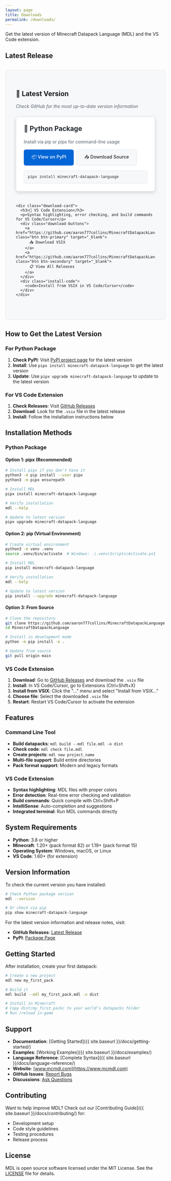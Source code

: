 ```yaml
---
layout: page
title: Downloads
permalink: /downloads/
---
```


Get the latest version of Minecraft Datapack Language (MDL) and the VS Code extension.

## Latest Release

<div class="download-section">
  <h2>🎯 Latest Version</h2>
  <p class="release-date">Check GitHub for the most up-to-date version information</p>
  
  <div class="download-grid">
    <div class="download-card">
      <h3>🐍 Python Package</h3>
      <p>Install via pip or pipx for command-line usage</p>
      <div class="download-buttons">
        <a href="https://pypi.org/project/minecraft-datapack-language/" class="btn btn-primary" target="_blank">
          📦 View on PyPI
        </a>
        <a href="https://github.com/aaron777collins/MinecraftDatapackLanguage/releases/latest" class="btn btn-secondary" target="_blank">
          📥 Download Source
        </a>
      </div>
      <div class="install-code">
        <code>pipx install minecraft-datapack-language</code>
      </div>
    </div>
    
    <div class="download-card">
      <h3>🔧 VS Code Extension</h3>
      <p>Syntax highlighting, error checking, and build commands for VS Code/Cursor</p>
      <div class="download-buttons">
        <a href="https://github.com/aaron777collins/MinecraftDatapackLanguage/releases/latest" class="btn btn-primary" target="_blank">
          📥 Download VSIX
        </a>
        <a href="https://github.com/aaron777collins/MinecraftDatapackLanguage/releases" class="btn btn-secondary" target="_blank">
          📋 View All Releases
        </a>
      </div>
      <div class="install-code">
        <code>Install from VSIX in VS Code/Cursor</code>
      </div>
    </div>
  </div>
</div>

## How to Get the Latest Version

### For Python Package
1. **Check PyPI**: Visit [PyPI project page](https://pypi.org/project/minecraft-datapack-language/) for the latest version
2. **Install**: Use `pipx install minecraft-datapack-language` to get the latest version
3. **Update**: Use `pipx upgrade minecraft-datapack-language` to update to the latest version

### For VS Code Extension
1. **Check Releases**: Visit [GitHub Releases](https://github.com/aaron777collins/MinecraftDatapackLanguage/releases/latest)
2. **Download**: Look for the `.vsix` file in the latest release
3. **Install**: Follow the installation instructions below

## Installation Methods

### Python Package

#### Option 1: pipx (Recommended)
```bash
# Install pipx if you don't have it
python3 -m pip install --user pipx
python3 -m pipx ensurepath

# Install MDL
pipx install minecraft-datapack-language

# Verify installation
mdl --help

# Update to latest version
pipx upgrade minecraft-datapack-language
```

#### Option 2: pip (Virtual Environment)
```bash
# Create virtual environment
python3 -m venv .venv
source .venv/bin/activate  # Windows: .\.venv\Scripts\Activate.ps1

# Install MDL
pip install minecraft-datapack-language

# Verify installation
mdl --help

# Update to latest version
pip install --upgrade minecraft-datapack-language
```

#### Option 3: From Source
```bash
# Clone the repository
git clone https://github.com/aaron777collins/MinecraftDatapackLanguage.git
cd MinecraftDatapackLanguage

# Install in development mode
python -m pip install -e .

# Update from source
git pull origin main
```

### VS Code Extension

1. **Download**: Go to [GitHub Releases](https://github.com/aaron777collins/MinecraftDatapackLanguage/releases/latest) and download the `.vsix` file
2. **Install**: In VS Code/Cursor, go to Extensions (Ctrl+Shift+X)
3. **Install from VSIX**: Click the "..." menu and select "Install from VSIX..."
4. **Choose file**: Select the downloaded `.vsix` file
5. **Restart**: Restart VS Code/Cursor to activate the extension

## Features

### Command Line Tool
- **Build datapacks**: `mdl build --mdl file.mdl -o dist`
- **Check code**: `mdl check file.mdl`
- **Create projects**: `mdl new project_name`
- **Multi-file support**: Build entire directories
- **Pack format support**: Modern and legacy formats

### VS Code Extension
- **Syntax highlighting**: MDL files with proper colors
- **Error detection**: Real-time error checking and validation
- **Build commands**: Quick compile with Ctrl+Shift+P
- **IntelliSense**: Auto-completion and suggestions
- **Integrated terminal**: Run MDL commands directly

## System Requirements

- **Python**: 3.8 or higher
- **Minecraft**: 1.20+ (pack format 82) or 1.19+ (pack format 15)
- **Operating System**: Windows, macOS, or Linux
- **VS Code**: 1.60+ (for extension)

## Version Information

To check the current version you have installed:

```bash
# Check Python package version
mdl --version

# Or check via pip
pip show minecraft-datapack-language
```

For the latest version information and release notes, visit:
- **GitHub Releases**: [Latest Release](https://github.com/aaron777collins/MinecraftDatapackLanguage/releases/latest)
- **PyPI**: [Package Page](https://pypi.org/project/minecraft-datapack-language/)

## Getting Started

After installation, create your first datapack:

```bash
# Create a new project
mdl new my_first_pack

# Build it
mdl build --mdl my_first_pack.mdl -o dist

# Install in Minecraft
# Copy dist/my_first_pack/ to your world's datapacks folder
# Run /reload in-game
```

## Support

- **Documentation**: [Getting Started]({{ site.baseurl }}/docs/getting-started/)
- **Examples**: [Working Examples]({{ site.baseurl }}/docs/examples/)
- **Language Reference**: [Complete Syntax]({{ site.baseurl }}/docs/language-reference/)
- **Website**: [www.mcmdl.com](https://www.mcmdl.com)
- **GitHub Issues**: [Report Bugs](https://github.com/aaron777collins/MinecraftDatapackLanguage/issues)
- **Discussions**: [Ask Questions](https://github.com/aaron777collins/MinecraftDatapackLanguage/discussions)

## Contributing

Want to help improve MDL? Check out our [Contributing Guide]({{ site.baseurl }}/docs/contributing/) for:

- Development setup
- Code style guidelines
- Testing procedures
- Release process

## License

MDL is open source software licensed under the MIT License. See the [LICENSE](https://github.com/aaron777collins/MinecraftDatapackLanguage/blob/main/LICENSE) file for details.

<style>
.download-section {
  margin: 2rem 0;
  padding: 2rem;
  background: #f6f8fa;
  border-radius: 8px;
  border: 1px solid #e1e4e8;
}

[data-theme="dark"] .download-section {
  background: #161b22;
  border-color: #30363d;
}

.release-date {
  color: #586069;
  font-style: italic;
  margin-bottom: 1.5rem;
}

[data-theme="dark"] .release-date {
  color: #8b949e;
}

.download-grid {
  display: grid;
  grid-template-columns: repeat(auto-fit, minmax(350px, 1fr));
  gap: 1.5rem;
  margin: 1.5rem 0;
}

.download-card {
  background: white;
  padding: 1.5rem;
  border-radius: 8px;
  border: 1px solid #e1e4e8;
  box-shadow: 0 4px 12px rgba(0,0,0,0.15);
  transition: transform 0.2s, box-shadow 0.2s;
}

[data-theme="dark"] .download-card {
  background: #21262d;
  border-color: #30363d;
  box-shadow: 0 4px 12px rgba(0,0,0,0.3);
}

.download-card:hover {
  transform: translateY(-2px);
  box-shadow: 0 6px 20px rgba(0,0,0,0.2);
}

[data-theme="dark"] .download-card:hover {
  box-shadow: 0 6px 20px rgba(0,0,0,0.4);
}

.download-card h3 {
  margin-top: 0;
  color: #24292e;
  font-size: 1.3rem;
}

[data-theme="dark"] .download-card h3 {
  color: #e6edf3;
}

.download-card p {
  color: #586069;
}

[data-theme="dark"] .download-card p {
  color: #c9d1d9;
}

.download-buttons {
  display: flex;
  gap: 0.5rem;
  margin: 1rem 0;
  flex-wrap: wrap;
}

.btn {
  display: inline-flex;
  align-items: center;
  padding: 0.75rem 1.5rem;
  font-size: 0.9rem;
  font-weight: 500;
  text-decoration: none;
  border-radius: 6px;
  transition: all 0.2s;
  border: none;
  cursor: pointer;
}

.btn-primary {
  background: #0366d6;
  color: white;
}

.btn-primary:hover {
  background: #0256b3;
  text-decoration: none;
  transform: translateY(-1px);
  box-shadow: 0 6px 16px rgba(0,0,0,0.2);
}

.btn-secondary {
  background: #f6f8fa;
  color: #24292e;
  border: 1px solid #e1e4e8;
}

[data-theme="dark"] .btn-secondary {
  background: #21262d;
  color: #e6edf3;
  border-color: #30363d;
}

.btn-secondary:hover {
  background: #e1e4e8;
  text-decoration: none;
}

[data-theme="dark"] .btn-secondary:hover {
  background: #30363d;
}

.btn-outline {
  background: transparent;
  color: #0366d6;
  border: 1px solid #0366d6;
}

[data-theme="dark"] .btn-outline {
  color: #58a6ff;
  border-color: #58a6ff;
}

.btn-outline:hover {
  background: #0366d6;
  color: white;
  text-decoration: none;
}

[data-theme="dark"] .btn-outline:hover {
  background: #58a6ff;
  color: #0d1117;
}

.install-code {
  background: #f6f8fa;
  padding: 0.75rem;
  border-radius: 4px;
  border: 1px solid #e1e4e8;
  margin-top: 1rem;
}

[data-theme="dark"] .install-code {
  background: #21262d;
  border-color: #30363d;
}

.install-code code {
  font-family: 'SFMono-Regular', Consolas, 'Liberation Mono', Menlo, monospace;
  color: #24292e;
}

[data-theme="dark"] .install-code code {
  color: #e6edf3;
}

.releases-section {
  margin: 3rem 0;
}

.release-list {
  display: grid;
  gap: 1rem;
  margin: 1.5rem 0;
}

.release-item {
  background: white;
  padding: 1.5rem;
  border-radius: 8px;
  border: 1px solid #e1e4e8;
  box-shadow: 0 4px 12px rgba(0,0,0,0.15);
  transition: transform 0.2s, box-shadow 0.2s;
}

.release-item:hover {
  transform: translateY(-2px);
  box-shadow: 0 6px 20px rgba(0,0,0,0.2);
}

.release-item h3 {
  margin-top: 0;
  color: #24292e;
  font-size: 1.2rem;
}

.release-item a {
  color: #0366d6;
  text-decoration: none;
  font-weight: 500;
}

.release-item a:hover {
  text-decoration: underline;
}

.release-links {
  display: flex;
  justify-content: space-between;
  align-items: center;
  margin-top: 1rem;
}

.asset-count {
  color: #586069;
  font-size: 0.9rem;
}

.view-all {
  text-align: center;
  margin-top: 2rem;
}

@media (max-width: 768px) {
  .download-grid {
    grid-template-columns: 1fr;
  }
  
  .download-buttons {
    flex-direction: column;
  }
  
  .btn {
    justify-content: center;
  }
  
  .release-links {
    flex-direction: column;
    gap: 0.5rem;
    align-items: flex-start;
  }
}
</style>
